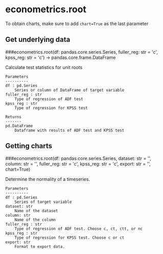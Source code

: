 # econometrics.root

To obtain charts, make sure to add `chart=True` as the last parameter

## Get underlying data 
###econometrics.root(df: pandas.core.series.Series, fuller_reg: str = 'c', kpss_reg: str = 'c') -> pandas.core.frame.DataFrame

Calculate test statistics for unit roots

    Parameters
    ----------
    df : pd.Series
        Series or column of DataFrame of target variable
    fuller_reg : str
        Type of regression of ADF test
    kpss_reg : str
        Type of regression for KPSS test

    Returns
    -------
    pd.DataFrame
        Dataframe with results of ADF test and KPSS test

## Getting charts 
###econometrics.root(df: pandas.core.series.Series, dataset: str = '', column: str = '', fuller_reg: str = 'c', kpss_reg: str = 'c', export: str = '', chart=True)

Determine the normality of a timeseries.

    Parameters
    ----------
    df : pd.Series
        Series of target variable
    dataset: str
        Name of the dataset
    column: str
        Name of the column
    fuller_reg : str
        Type of regression of ADF test. Choose c, ct, ctt, or nc
    kpss_reg : str
        Type of regression for KPSS test. Choose c or ct
    export: str
        Format to export data.
